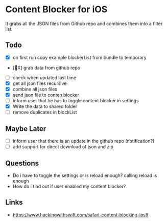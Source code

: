 # Content Blocker for iOS
It grabs all the JSON files from Github repo and combines them into a filter list.


## Todo
- [X] on first run copy example blockerList from bundle to temporary
- [X] grab data from github repo
- [ ] check when updated last time
- [X] get all json files recursive
- [X] combine all json files
- [X] send json file to conten blocker 
- [ ] inform user that he has to toggle content blocker in settings
- [X] Write the data to shared folder
- [ ] remove duplicates in blockList

## Maybe Later
- [ ] inform user that there is an update in the github repo (notification?)
- [ ] add support for direct download of json and zip

## Questions
* Do i have to toggle the settings or is reload enough? calling reload is enough
* How do i find out if user enabled my content blocker?

## Links
* https://www.hackingwithswift.com/safari-content-blocking-ios9
